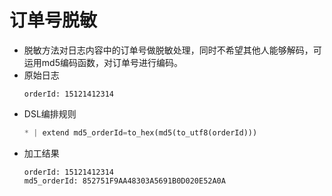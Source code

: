 # 订单号脱敏
* 脱敏方法对日志内容中的订单号做脱敏处理，同时不希望其他人能够解码，可运用md5编码函数，对订单号进行编码。
* 原始日志
  ```
  orderId: 15121412314
  ```
* DSL编排规则
  ```python
  * | extend md5_orderId=to_hex(md5(to_utf8(orderId)))
  ```
* 加工结果
  ```
  orderId: 15121412314
  md5_orderId: 852751F9AA48303A5691B0D020E52A0A
  ```